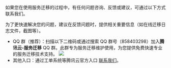如果您在使用服务迁移的过程中，有任何问题咨询、反馈或建议，可通过以下方式联系我们。


<dx-alert infotype="explain" title="">
为了更快速解决您的问题，建议在反馈问题时，提供相关重要信息（如在线迁移日志文件，截图等）。
</dx-alert>


- QQ 群（推荐）：扫描以下二维码或通过搜索 QQ 群号（858403298）加入**腾讯云-服务迁移** QQ 群。此群专为服务迁移维护使用，为您提供免费快速专业的服务迁移技术支持。
![](https://main.qcloudimg.com/raw/9cb99bf1984515ded777692be8921d4f.png)
- 其他入口：通过工单系统等腾讯云官方入口 [联系我们](https://cloud.tencent.com/document/product/282/1558)。


